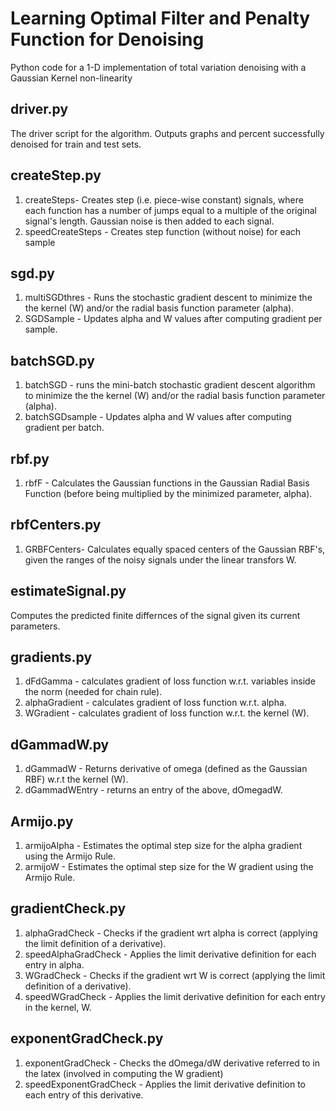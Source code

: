 # Learning Optimal Filter and Penalty Function for Denoising

Python code for a 1-D implementation of total variation denoising with a Gaussian Kernel non-linearity

## driver.py
The driver script for the algorithm. Outputs graphs and percent successfully denoised for train and test sets. 

##  createStep.py 
1. createSteps- Creates step (i.e. piece-wise constant) signals, where each function has a number of jumps equal to a multiple of the original signal's length. Gaussian noise is then added to each signal. 
2. speedCreateSteps - Creates step function (without noise) for each sample
                                            
## sgd.py
1. multiSGDthres - Runs the stochastic gradient descent to minimize the the kernel (W) and/or the radial basis function parameter (alpha). 
2. SGDSample - Updates alpha and W values after computing gradient per sample.

## batchSGD.py 
1. batchSGD - runs the mini-batch stochastic gradient descent algorithm to minimize the the kernel (W) and/or the radial basis function parameter (alpha). 
2. batchSGDsample - Updates alpha and W values after computing gradient per batch.

## rbf.py
1. rbfF - Calculates the Gaussian functions in the Gaussian Radial Basis Function (before being multiplied by the minimized parameter, alpha).

## rbfCenters.py                                                                                  
1. GRBFCenters- Calculates equally spaced centers of the Gaussian RBF's, given the ranges of the noisy signals under the linear transfors W.  

## estimateSignal.py
Computes the predicted finite differnces of the signal given its current parameters.

## gradients.py
1. dFdGamma - calculates gradient of loss function w.r.t. variables inside the norm (needed for chain rule).
2. alphaGradient - calculates gradient of loss function w.r.t. alpha.
3. WGradient - calculates gradient of loss function w.r.t. the kernel (W).

## dGammadW.py
1. dGammadW - Returns derivative of omega (defined as the Gaussian RBF) w.r.t the kernel (W).
2. dGammadWEntry - returns an entry of the above, dOmegadW.

## Armijo.py
1. armijoAlpha - Estimates the optimal step size for the alpha gradient using the Armijo Rule. 
2. armijoW - Estimates the optimal step size for the W gradient using the Armijo Rule. 

## gradientCheck.py
1. alphaGradCheck - Checks if the gradient wrt alpha is correct (applying the limit definition of a derivative). 
2. speedAlphaGradCheck - Applies the limit derivative definition for each entry in alpha.
2. WGradCheck - Checks if the gradient wrt W is correct (applying the limit definition of a derivative).
3. speedWGradCheck - Applies the limit derivative definition for each entry in the kernel, W.

## exponentGradCheck.py
1. exponentGradCheck - Checks the dOmega/dW derivative referred to in the latex (involved in computing the W gradient)
2. speedExponentGradCheck - Applies the limit derivative definition to each entry of this derivative. 
